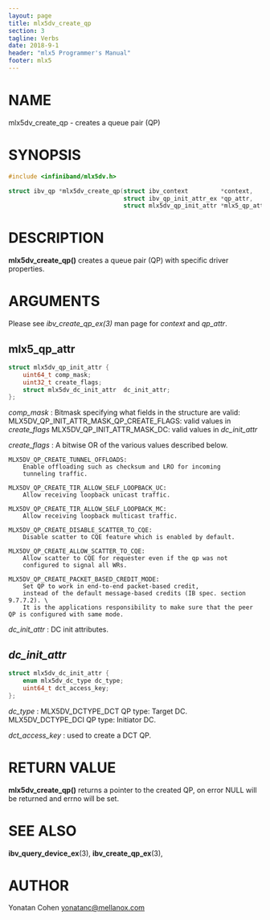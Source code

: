 ```yaml
---
layout: page
title: mlx5dv_create_qp
section: 3
tagline: Verbs
date: 2018-9-1
header: "mlx5 Programmer's Manual"
footer: mlx5
---
```


# NAME

mlx5dv_create_qp - creates a queue pair (QP)

# SYNOPSIS

```c
#include <infiniband/mlx5dv.h>

struct ibv_qp *mlx5dv_create_qp(struct ibv_context         *context,
                                struct ibv_qp_init_attr_ex *qp_attr,
                                struct mlx5dv_qp_init_attr *mlx5_qp_attr)
```


# DESCRIPTION

**mlx5dv_create_qp()** creates a queue pair (QP) with specific driver properties.

# ARGUMENTS

Please see *ibv_create_qp_ex(3)* man page for *context* and *qp_attr*.

## mlx5_qp_attr

```c
struct mlx5dv_qp_init_attr {
	uint64_t comp_mask;
	uint32_t create_flags;
	struct mlx5dv_dc_init_attr  dc_init_attr;
};
```

*comp_mask*
:	Bitmask specifying what fields in the structure are valid:
	MLX5DV_QP_INIT_ATTR_MASK_QP_CREATE_FLAGS:
		valid values in *create_flags*
	MLX5DV_QP_INIT_ATTR_MASK_DC:
		valid values in *dc_init_attr*

*create_flags*
:	A bitwise OR of the various values described below.

	MLX5DV_QP_CREATE_TUNNEL_OFFLOADS:
		Enable offloading such as checksum and LRO for incoming
		tunneling traffic.

	MLX5DV_QP_CREATE_TIR_ALLOW_SELF_LOOPBACK_UC:
		Allow receiving loopback unicast traffic.

	MLX5DV_QP_CREATE_TIR_ALLOW_SELF_LOOPBACK_MC:
		Allow receiving loopback multicast traffic.

	MLX5DV_QP_CREATE_DISABLE_SCATTER_TO_CQE:
		Disable scatter to CQE feature which is enabled by default.

	MLX5DV_QP_CREATE_ALLOW_SCATTER_TO_CQE:
		Allow scatter to CQE for requester even if the qp was not
		configured to signal all WRs.

	MLX5DV_QP_CREATE_PACKET_BASED_CREDIT_MODE:
		Set QP to work in end-to-end packet-based credit,
		instead of the default message-based credits (IB spec. section 9.7.7.2). \
		It is the applications responsibility to make sure that the peer QP is configured with same mode.

*dc_init_attr*
:	DC init attributes.

## *dc_init_attr*

```c
struct mlx5dv_dc_init_attr {
	enum mlx5dv_dc_type	dc_type;
	uint64_t dct_access_key;
};
```

*dc_type*
:	MLX5DV_DCTYPE_DCT
		QP type: Target DC.
	MLX5DV_DCTYPE_DCI
		QP type: Initiator DC.

*dct_access_key*
:	used to create a DCT QP.


# RETURN VALUE

**mlx5dv_create_qp()**
returns a pointer to the created QP, on error NULL will be returned and errno will be set.


# SEE ALSO

**ibv_query_device_ex**(3), **ibv_create_qp_ex**(3),

# AUTHOR

Yonatan Cohen <yonatanc@mellanox.com>

